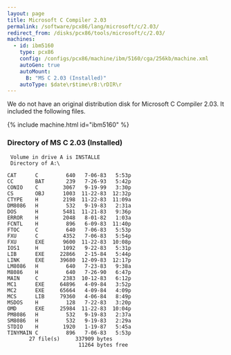 ```yaml
---
layout: page
title: Microsoft C Compiler 2.03
permalink: /software/pcx86/lang/microsoft/c/2.03/
redirect_from: /disks/pcx86/tools/microsoft/c/2.03/
machines:
  - id: ibm5160
    type: pcx86
    config: /configs/pcx86/machine/ibm/5160/cga/256kb/machine.xml
    autoGen: true
    autoMount:
      B: "MS C 2.03 (Installed)"
    autoType: $date\r$time\rB:\rDIR\r
---
```


We do not have an original distribution disk for Microsoft C Compiler 2.03.  It included the following files.

{% include machine.html id="ibm5160" %}

### Directory of MS C 2.03 (Installed)

     Volume in drive A is INSTALLE
     Directory of A:\

    CAT      C         640   7-06-83   5:53p
    CC       BAT       239   7-26-93   5:42p
    CONIO    C        3067   9-19-99   3:30p
    CS       OBJ      1003  11-22-83  12:32p
    CTYPE    H        2198  11-22-83  11:09a
    DM8086   H         532   9-19-83   2:31a
    DOS      H        5481  11-21-83   9:36p
    ERROR    H        2048   8-01-82   1:03a
    FCNTL    H         896   6-09-83  11:40p
    FTOC     C         640   7-06-83   5:53p
    FXU      C        4352   7-06-83   5:54p
    FXU      EXE      9600  11-22-83  10:08p
    IOS1     H        1092   9-22-83   5:31p
    LIB      EXE     22866   2-15-84   5:44p
    LINK     EXE     39680  12-09-83  12:17p
    LM8086   H         640   7-23-83   9:38a
    M8086    H         640   7-26-90   6:47p
    MAIN     C        2383  10-12-83   6:12p
    MC1      EXE     64896   4-09-84   3:52p
    MC2      EXE     65664   4-09-84   4:09p
    MCS      LIB     79360   4-06-84   8:49p
    MSDOS    H         128   7-22-83   3:20p
    OMD      EXE     25984  11-22-83  10:04p
    PM8086   H         532   9-19-83   2:37a
    SM8086   H         532   9-19-83   2:29a
    STDIO    H        1920   1-19-87   5:45a
    TINYMAIN C         896   7-06-83   5:53p
           27 file(s)     337909 bytes
                           11264 bytes free
